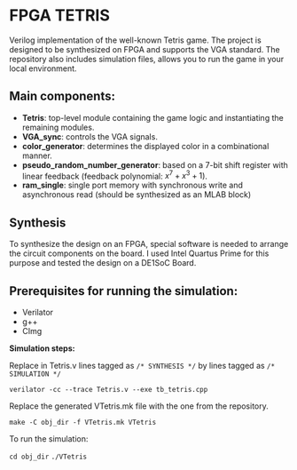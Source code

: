 # FPGA TETRIS

Verilog implementation of the well-known Tetris game. The project is designed to be synthesized on FPGA and supports the VGA standard. The repository also includes simulation files, allows you to run the game in your local environment.

## Main components:

- **Tetris**: top-level module containing the game logic and instantiating the remaining modules. 
- **VGA_sync**: controls the VGA  signals. 
- **color_generator**: determines the displayed color in a combinational manner. 
- **pseudo_random_number_generator**: based on a 7-bit shift register with linear feedback (feedback polynomial: $x^7 + x^3 + 1$).
- **ram_single**: single port memory with synchronous write and asynchronous read (should be synthesized as an MLAB block)

## Synthesis
To synthesize the design on an FPGA, special software is needed to arrange the circuit components on the board. I used Intel Quartus Prime for this purpose and tested the design on a DE1SoC Board.

## Prerequisites for running the simulation:

- Verilator 
- g++ 
- CImg

**Simulation steps:**

Replace in Tetris.v lines tagged as `/* SYNTHESIS */` by lines tagged as `/* SIMULATION */`

`verilator -cc --trace Tetris.v --exe tb_tetris.cpp`

Replace the generated VTetris.mk file with the one from the repository.

`make -C obj_dir -f VTetris.mk VTetris`

To run the simulation:

`cd obj_dir`
`./VTetris`
